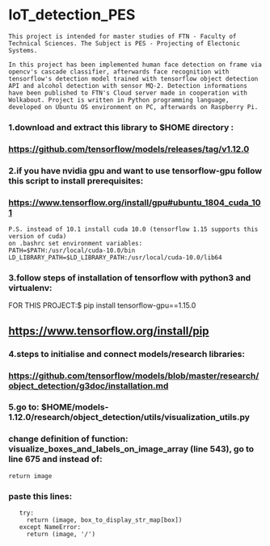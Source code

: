 # IoT_detection_PES
```
This project is intended for master studies of FTN - Faculty of Technical Sciences. The Subject is PES - Projecting of Electonic Systems. 

In this project has been implemented human face detection on frame via opencv's cascade classifier, afterwards face recognition with tensorflow's detection model trained with tensorflow object detection API and alcohol detection with sensor MQ-2. Detection informations have been published to FTN's Cloud server made in cooperation with Wolkabout. Project is written in Python programming language, developed on Ubuntu OS environment on PC, afterwards on Raspberry Pi.
```
### 1.download and extract this library to $HOME directory : 
### https://github.com/tensorflow/models/releases/tag/v1.12.0

### 2.if you have nvidia gpu and want to use tensorflow-gpu follow this script to install prerequisites:
### https://www.tensorflow.org/install/gpu#ubuntu_1804_cuda_101 
```
P.S. instead of 10.1 install cuda 10.0 (tensorflow 1.15 supports this version of cuda)
on .bashrc set environment variables:
PATH=$PATH:/usr/local/cuda-10.0/bin
LD_LIBRARY_PATH=$LD_LIBRARY_PATH:/usr/local/cuda-10.0/lib64
```
### 3.follow steps of installation of tensorflow with python3 and virtualenv:
FOR THIS PROJECT:$ pip install tensorflow-gpu==1.15.0 
## https://www.tensorflow.org/install/pip

### 4.steps to initialise and connect models/research libraries:
### https://github.com/tensorflow/models/blob/master/research/object_detection/g3doc/installation.md

### 5.go to: $HOME/models-1.12.0/research/object_detection/utils/visualization_utils.py
### change definition of function: visualize_boxes_and_labels_on_image_array (line 543), go to line 675 and instead of:
```
return image
```
### paste this lines:
```
   try:  
     return (image, box_to_display_str_map[box])
   except NameError:
     return (image, '/')
```
